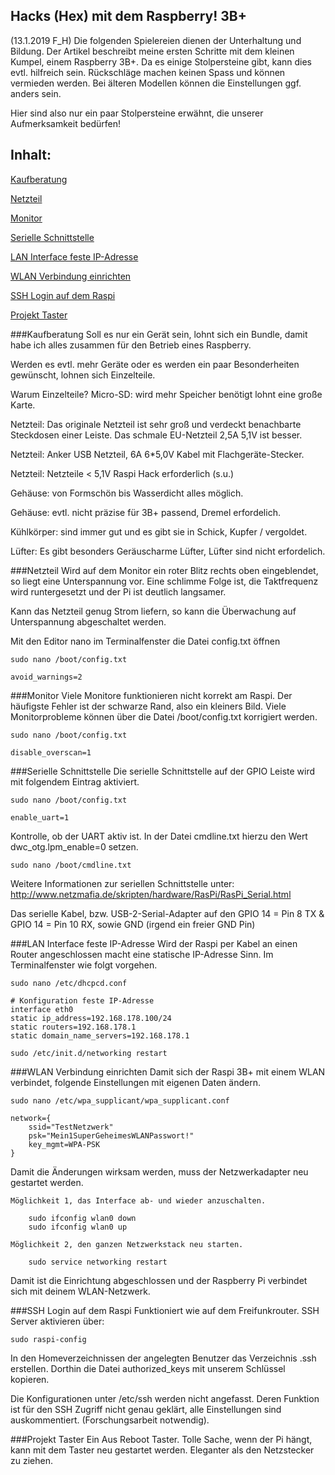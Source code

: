 ## Hacks (Hex) mit dem Raspberry! 3B+

(13.1.2019 F_H) Die folgenden Spielereien dienen der Unterhaltung und Bildung. Der Artikel beschreibt meine ersten Schritte mit dem kleinen Kumpel, einem Raspberry 3B+. Da es einige Stolpersteine gibt, kann dies evtl. hilfreich sein. Rückschläge machen keinen Spass und können vermieden werden. Bei älteren Modellen können die Einstellungen ggf. anders sein.

Hier sind also nur ein paar Stolpersteine erwähnt, die unserer Aufmerksamkeit bedürfen!

## Inhalt:
[Kaufberatung](#inhalt_kaufberatung)

[Netzteil](#inhalt_netzteil)

[Monitor](#inhalt_monitor)

[Serielle Schnittstelle](#inhalt_serielle-schnittstelle)

[LAN Interface feste IP-Adresse](#inhalt_lan-interface-feste-ip-adresse)

[WLAN Verbindung einrichten](#inhalt_wlan-verbindung-einrichten)

[SSH Login auf dem Raspi](#inhalt_ssh-login-auf-dem-raspi)

[Projekt Taster](#inhalt_projekt-taster)


###Kaufberatung
Soll es nur ein Gerät sein, lohnt sich ein Bundle, damit habe ich alles zusammen für den Betrieb eines Raspberry.

Werden es evtl. mehr Geräte oder es werden ein paar Besonderheiten gewünscht, lohnen sich Einzelteile.

Warum Einzelteile?
Micro-SD: wird mehr Speicher benötigt lohnt eine große Karte.

Netzteil: Das originale Netzteil ist sehr groß und verdeckt benachbarte Steckdosen einer Leiste. Das schmale EU-Netzteil 2,5A 5,1V ist besser.

Netzteil: Anker USB Netzteil, 6A 6*5,0V Kabel mit Flachgeräte-Stecker.

Netzteil: Netzteile < 5,1V Raspi Hack erforderlich (s.u.)

Gehäuse: von Formschön bis Wasserdicht alles möglich.

Gehäuse: evtl. nicht präzise für 3B+ passend, Dremel erfordelich.

Kühlkörper: sind immer gut und es gibt sie in Schick, Kupfer / vergoldet.

Lüfter: Es gibt besonders Geräuscharme Lüfter, Lüfter sind nicht erfordelich.

###Netzteil
Wird auf dem Monitor ein roter Blitz rechts oben eingeblendet, so liegt eine Unterspannung vor. Eine schlimme Folge ist, die Taktfrequenz wird runtergesetzt und der Pi ist deutlich langsamer.

Kann das Netzteil genug Strom liefern, so kann die Überwachung auf Unterspannung abgeschaltet werden.

Mit den Editor nano im Terminalfenster die Datei config.txt öffnen
~~~
sudo nano /boot/config.txt

avoid_warnings=2
~~~
###Monitor
Viele Monitore funktionieren nicht korrekt am Raspi. Der häufigste Fehler ist der schwarze Rand, also ein kleiners Bild. Viele Monitorprobleme können über die Datei /boot/config.txt korrigiert werden.
~~~
sudo nano /boot/config.txt

disable_overscan=1
~~~
###Serielle Schnittstelle
Die serielle Schnittstelle auf der GPIO Leiste wird mit folgendem Eintrag aktiviert.
~~~
sudo nano /boot/config.txt

enable_uart=1
~~~
Kontrolle, ob der UART aktiv ist. In der Datei cmdline.txt hierzu den Wert dwc_otg.lpm_enable=0 setzen.
~~~
sudo nano /boot/cmdline.txt
~~~

Weitere Informationen zur seriellen Schnittstelle unter: http://www.netzmafia.de/skripten/hardware/RasPi/RasPi_Serial.html

Das serielle Kabel, bzw. USB-2-Serial-Adapter auf den GPIO 14 = Pin 8 TX & GPIO 14 = Pin 10 RX, sowie GND (irgend ein freier GND Pin)

###LAN Interface feste IP-Adresse
Wird der Raspi per Kabel an einen Router angeschlossen macht eine statische IP-Adresse Sinn.
Im Terminalfenster wie folgt vorgehen.
~~~
sudo nano /etc/dhcpcd.conf

# Konfiguration feste IP-Adresse
interface eth0
static ip_address=192.168.178.100/24
static routers=192.168.178.1
static domain_name_servers=192.168.178.1

sudo /etc/init.d/networking restart
~~~

###WLAN Verbindung einrichten
Damit sich der Raspi 3B+ mit einem WLAN verbindet, folgende Einstellungen mit eigenen Daten ändern.
~~~
sudo nano /etc/wpa_supplicant/wpa_supplicant.conf

network={
    ssid="TestNetzwerk"
    psk="Mein1SuperGeheimesWLANPasswort!"
    key_mgmt=WPA-PSK
}
~~~
Damit die Änderungen wirksam werden, muss der Netzwerkadapter neu gestartet werden.
~~~
Möglichkeit 1, das Interface ab- und wieder anzuschalten.

    sudo ifconfig wlan0 down
    sudo ifconfig wlan0 up

Möglichkeit 2, den ganzen Netzwerkstack neu starten.

    sudo service networking restart
~~~
Damit ist die Einrichtung abgeschlossen und der Raspberry Pi verbindet sich mit deinem WLAN-Netzwerk.

###SSH Login auf dem Raspi
Funktioniert wie auf dem Freifunkrouter. SSH Server aktivieren über:
~~~
sudo raspi-config
~~~
In den Homeverzeichnissen der angelegten Benutzer das Verzeichnis .ssh erstellen. Dorthin die Datei authorized_keys mit unserem Schlüssel kopieren.

Die Konfigurationen unter /etc/ssh werden nicht angefasst. Deren Funktion ist für den SSH Zugriff nicht genau geklärt, alle Einstellungen sind auskommentiert. (Forschungsarbeit notwendig).

###Projekt Taster
Ein Aus Reboot Taster. Tolle Sache, wenn der Pi hängt, kann mit dem Taster neu gestartet werden. Eleganter als den Netzstecker zu ziehen.



